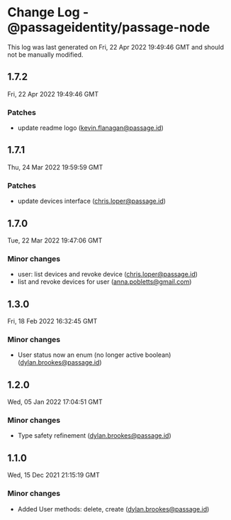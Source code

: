 # Change Log - @passageidentity/passage-node

This log was last generated on Fri, 22 Apr 2022 19:49:46 GMT and should not be manually modified.

<!-- Start content -->

## 1.7.2

Fri, 22 Apr 2022 19:49:46 GMT

### Patches

- update readme logo (kevin.flanagan@passage.id)

## 1.7.1

Thu, 24 Mar 2022 19:59:59 GMT

### Patches

- update devices interface (chris.loper@passage.id)

## 1.7.0

Tue, 22 Mar 2022 19:47:06 GMT

### Minor changes

- user: list devices and revoke device (chris.loper@passage.id)
- list and revoke devices for user (anna.pobletts@gmail.com)

## 1.3.0

Fri, 18 Feb 2022 16:32:45 GMT

### Minor changes

- User status now an enum (no longer active boolean) (dylan.brookes@passage.id)

## 1.2.0

Wed, 05 Jan 2022 17:04:51 GMT

### Minor changes

- Type safety refinement (dylan.brookes@passage.id)

## 1.1.0

Wed, 15 Dec 2021 21:15:19 GMT

### Minor changes

- Added User methods: delete, create (dylan.brookes@passage.id)
